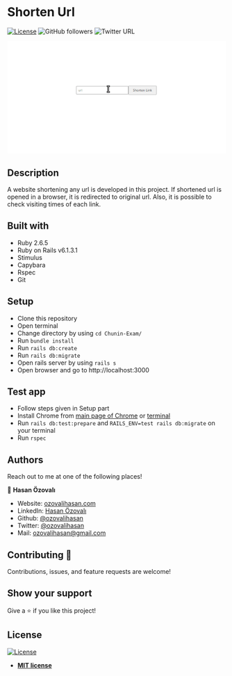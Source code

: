 # Shorten Url 

[![License](https://img.shields.io/badge/License-MIT-green.svg)]()
![GitHub followers](https://img.shields.io/github/followers/ozovalihasan?label=ozovalihasan&style=social)
![Twitter URL](https://img.shields.io/twitter/follow/ozovalihasan?label=Follow&style=social)


![shorten](./app/assets/images/shorten.gif)

## Description

A website shortening any url is developed in this project. If shortened url is opened in a browser, it is redirected to original url. Also, it is possible to check visiting times of each link.


## Built with

- Ruby 2.6.5
- Ruby on Rails v6.1.3.1
- Stimulus
- Capybara
- Rspec
- Git


## Setup

- Clone this repository
- Open terminal
- Change directory by using `cd Chunin-Exam/`
- Run `bundle install`
- Run `rails db:create`
- Run `rails db:migrate`
- Open rails server by using `rails s`
- Open browser and go to http://localhost:3000

## Test app

- Follow steps given in Setup part
- Install Chrome from [main page of Chrome](https://www.google.com/chrome/) or [terminal](https://linuxize.com/post/how-to-install-google-chrome-web-browser-on-ubuntu-18-04/)
- Run `rails db:test:prepare` and `RAILS_ENV=test rails db:migrate` on your terminal
- Run `rspec`

## Authors

Reach out to me at one of the following places!

👤 **Hasan Özovalı**

- Website: [ozovalihasan.com](https://www.ozovalihasan.com/)
- LinkedIn: [Hasan Özovalı](https://www.linkedin.com/in/hasan-ozovali/)
- Github: [@ozovalihasan](https://github.com/ozovalihasan)
- Twitter: [@ozovalihasan](https://twitter.com/ozovalihasan)
- Mail: [ozovalihasan@gmail.com](mailto:ozovalihasan@gmail.com)
## Contributing 🤝

Contributions, issues, and feature requests are welcome!

## Show your support

Give a ⭐️ if you like this project!

## License

[![License](http://img.shields.io/:license-mit-blue.svg?style=flat-square)](http://badges.mit-license.org)

- **[MIT license](http://opensource.org/licenses/mit-license.php)**
